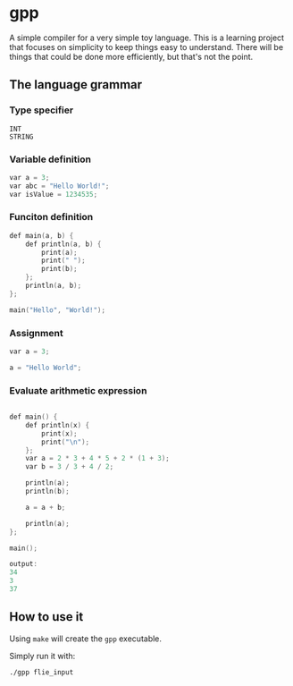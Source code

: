 # gpp 

A simple compiler for a very simple toy language. This is a learning project that focuses on simplicity to keep things easy to understand. There will be things that could be done more efficiently, but that's not the point.

## The language grammar

### Type specifier
```
INT
STRING
```

### Variable definition
```c
var a = 3;
var abc = "Hello World!";
var isValue = 1234535;
```

### Funciton definition
```c
def main(a, b) {
	def println(a, b) {
		print(a);
		print(" ");
		print(b);
	};
	println(a, b);
};

main("Hello", "World!");
```

### Assignment
```c
var a = 3;

a = "Hello World";
```
### Evaluate arithmetic expression
```c

def main() {
	def println(x) {
		print(x);	
		print("\n");	
	};
	var a = 2 * 3 + 4 * 5 + 2 * (1 + 3);
	var b = 3 / 3 + 4 / 2;

	println(a);
	println(b);

	a = a + b;

	println(a);
};

main();

output:
34
3
37
```

## How to use it

Using ``make`` will create the ``gpp`` executable.

Simply run it with:

```
./gpp flie_input
```

